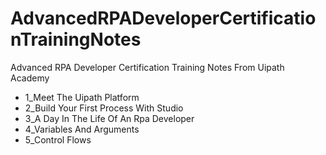 # AdvancedRPADeveloperCertificationTrainingNotes
Advanced RPA Developer Certification Training Notes From Uipath Academy

- 1_Meet The Uipath Platform
- 2_Build Your First Process With Studio
- 3_A Day In The Life Of An Rpa Developer
- 4_Variables And Arguments
- 5_Control Flows
